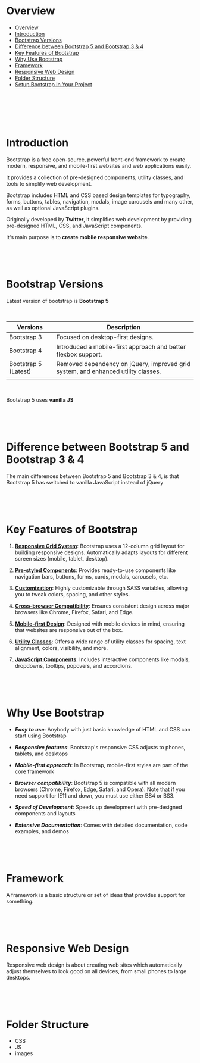 # Overview

- [Overview](#overview)
- [Introduction](#introduction)
- [Bootstrap Versions](#bootstrap-versions)
- [Difference between Bootstrap 5 and Bootstrap 3 & 4](#difference-between-bootstrap-5-and-bootstrap-3--4)
- [Key Features of Bootstrap](#key-features-of-bootstrap)
- [Why Use Bootstrap](#why-use-bootstrap)
- [Framework](#framework)
- [Responsive Web Design](#responsive-web-design)
- [Folder Structure](#folder-structure)
- [Setup Bootstrap in Your Project](#setup-bootstrap-in-your-project)

&nbsp;

&nbsp;

&nbsp;

# Introduction

Bootstrap is a free open-source, powerful front-end framework to create modern, responsive, and mobile-first websites and web applications easily.

It provides a collection of pre-designed components, utility classes, and tools to simplify web development.

Bootstrap includes HTML and CSS based design templates for typography, forms, buttons, tables, navigation, modals, image carousels and many other, as well as optional JavaScript plugins.

Originally developed by **Twitter**, it simplifies web development by providing pre-designed HTML, CSS, and JavaScript components.

It's main purpose is to **create mobile responsive website**.

&nbsp;

&nbsp;

# Bootstrap Versions

Latest version of bootstrap is **Bootstrap 5**

&nbsp;

| Versions             | Description                                                                       |
| -------------------- | --------------------------------------------------------------------------------- |
| Bootstrap 3          | Focused on desktop-first designs.                                                 |
| Bootstrap 4          | Introduced a mobile-first approach and better flexbox support.                    |
| Bootstrap 5 (Latest) | Removed dependency on jQuery, improved grid system, and enhanced utility classes. |
|                      |                                                                                   |

&nbsp;

Bootstrap 5 uses **vanilla JS**

&nbsp;

&nbsp;

# Difference between Bootstrap 5 and Bootstrap 3 & 4

The main differences between Bootstrap 5 and Bootstrap 3 & 4, is that Bootstrap 5 has switched to vanilla JavaScript instead of jQuery

&nbsp;

&nbsp;

# Key Features of Bootstrap

1. <u>**Responsive Grid System**</u>: Bootstrap uses a 12-column grid layout for building responsive designs.
   Automatically adapts layouts for different screen sizes (mobile, tablet, desktop).

2. <u>**Pre-styled Components**</u>: Provides ready-to-use components like navigation bars, buttons, forms, cards, modals, carousels, etc.

3. <u>**Customization**</u>: Highly customizable through SASS variables, allowing you to tweak colors, spacing, and other styles.

4. <u>**Cross-browser Compatibility**</u>: Ensures consistent design across major browsers like Chrome, Firefox, Safari, and Edge.

5. <u>**Mobile-first Design**</u>: Designed with mobile devices in mind, ensuring that websites are responsive out of the box.

6. <u>**Utility Classes**</u>: Offers a wide range of utility classes for spacing, text alignment, colors, visibility, and more.

7. <u>**JavaScript Components**</u>: Includes interactive components like modals, dropdowns, tooltips, popovers, and accordions.

&nbsp;

&nbsp;

# Why Use Bootstrap

- **_Easy to use_**: Anybody with just basic knowledge of HTML and CSS can start using Bootstrap

- **_Responsive features_**: Bootstrap's responsive CSS adjusts to phones, tablets, and desktops

- **_Mobile-first approach_**: In Bootstrap, mobile-first styles are part of the core framework

- **_Browser compatibility_**: Bootstrap 5 is compatible with all modern browsers (Chrome, Firefox, Edge, Safari, and Opera). Note that if you need support for IE11 and down, you must use either BS4 or BS3.

- **_Speed of Development_**: Speeds up development with pre-designed components and layouts

- **_Extensive Documentation_**: Comes with detailed documentation, code examples, and demos

&nbsp;

&nbsp;

# Framework

A framework is a basic structure or set of ideas that provides support for something.

&nbsp;

&nbsp;

# Responsive Web Design

Responsive web design is about creating web sites which automatically adjust themselves to look good on all devices, from small phones to large desktops.

&nbsp;

&nbsp;

# Folder Structure

- CSS
- JS
- images

&nbsp;

&nbsp;
